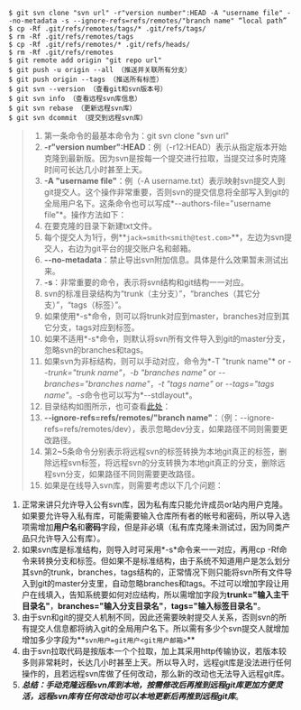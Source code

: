 ﻿```
$ git svn clone "svn url" -r"version number":HEAD -A "username file" --no-metadata -s --ignore-refs=refs/remotes/"branch name" “local path”
$ cp -Rf .git/refs/remotes/tags/* .git/refs/tags/
$ rm -Rf .git/refs/remotes/tags
$ cp -Rf .git/refs/remotes/* .git/refs/heads/
$ rm -Rf .git/refs/remotes
$ git remote add origin "git repo url"
$ git push -u origin --all （推送并关联所有分支）
$ git push origin --tags （推送所有标签）
$ git svn --version （查看git和svn版本号）
$ git svn info （查看远程svn库信息）
$ git svn rebase （更新远程svn库）
$ git svn dcommit （提交到远程svn库）
```
>1. 第一条命令的最基本命令为：git svn clone "svn url"
>2. **-r"version number":HEAD**：例（-r12:HEAD）表示从指定版本开始克隆到最新版。因为svn是按每一个提交进行拉取，当提交过多时克隆时间可长达几小时甚至上天。
>3. **-A "username file"**：例（-A username.txt）表示映射svn提交人到git提交人。这个操作非常重要，否则svn的提交信息将全部写入到git的全局用户名下。这条命令也可以写成*--authors-file="username file"*。操作方法如下：
>  1. 在要克隆的目录下新建txt文件。
>  2. 每个提交人为1行，例**```jack=smith<smith@test.com>```**，左边为svn提交人，右边为git平台的提交账户名和邮箱。
>4. **--no-metadata**：禁止导出svn附加信息。具体是什么效果暂未测试出来。
>5. **-s**：非常重要的命令，表示将svn结构和git结构一一对应。
>  1. svn的标准目录结构为“trunk（主分支）”，“branches（其它分支）”，“tags（标签）”。
>  2. 如果使用*-s*命令，则可以将trunk对应到master，branches对应到其它分支，tags对应到标签。
>  3. 如果不适用*-s*命令，则默认将svn所有文件导入到git的master分支，忽略svn的branches和tags。
>  4. 如果svn为非标结构，则可以手动对应，命令为*-T "trunk name"* or *--trunk="trunk name"*，*-b "branches name"* or *--branches="branches name"*，*-t "tags name"* or *--tags="tags name"*。*-s*命令也可以写为*--stdlayout*。
>  5. 目录结构如图所示，也可查看[此处](http://www.cnmiss.cn/?p=296)：
 >6. **--ignore-refs=refs/remotes/"branch name"**：（例：--ignore-refs=refs/remotes/dev），表示忽略dev分支，如果路径不同则需要更改路径。
>7. 第2~5条命令分别表示将远程svn的标签转换为本地git真正的标签，删除远程svn标签，将远程svn的分支转换为本地git真正的分支，删除远程svn分支，如果路径不同则需要更改路径。
>8. 如果是在线导入svn库，则需要考虑以下几个问题：
  1. 正常来讲只允许导入公有svn库，因为私有库只能允许成员or站内用户克隆。如果要允许导入私有库，可能需要输入仓库所有者的帐号和密码，所以导入选项需增加**用户名**和**密码**字段，但是非必填（私有库克隆未测试过，因为同类产品只允许导入公有库）。
  2. 如果svn库是标准结构，则导入时可采用*-s*命令来一一对应，再用cp -Rf命令来转换分支和标签。但如果不是标准结构，由于系统不知道用户是怎么划分其svn的trunk，branches，tags结构的，正常情况下则只能将svn所有文件导入到git的master分支里，自动忽略branches和tags。不过可以增加字段让用户在线填入，告知系统要如何对应结构，所以需增加字段为**trunk="输入主干目录名"**，**branches="输入分支目录名"**，**tags="输入标签目录名"**。
  3. 由于svn和git的提交人机制不同，因此还需要映射提交人关系，否则svn的所有提交人信息都将纳入git的全局用户名下。所以需有多少个svn提交人就增加增加多少字段为**```svn用户=git用户<git用户邮箱>```**
  4. 由于svn拉取代码是按版本一个个拉取，加上其采用http传输协议，若版本较多则非常耗时，长达几小时甚至上天。所以导入时，远程git库是没法进行任何操作的，且若远程svn库做了任何改动，那么新的改动也无法导入远程git库。
  5. ***总结：手动克隆远程svn库到本地，按需修改后再推到远程git库更加方便灵活，远程svn库有任何改动也可以本地更新后再推到远程git库***。